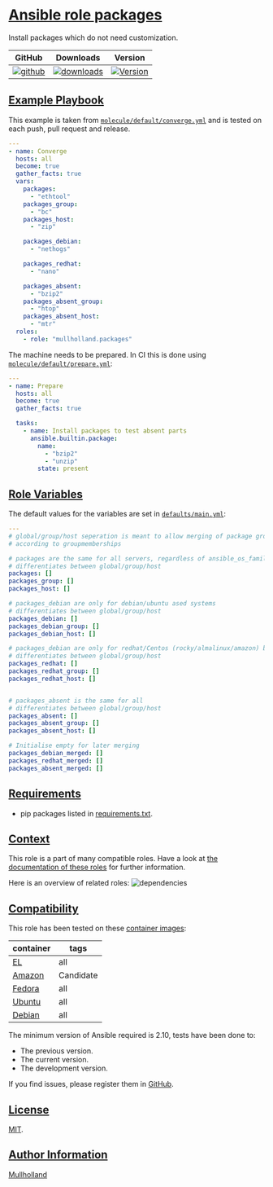 # [Ansible role packages](#packages)

Install packages which do not need customization.

|GitHub|Downloads|Version|
|------|---------|-------|
|[![github](https://github.com/mullholland/ansible-role-packages/actions/workflows/molecule.yml/badge.svg)](https://github.com/mullholland/ansible-role-packages/actions/workflows/molecule.yml)|[![downloads](https://img.shields.io/ansible/role/d/mullholland/packages)](https://galaxy.ansible.com/mullholland/packages)|[![Version](https://img.shields.io/github/release/mullholland/ansible-role-packages.svg)](https://github.com/mullholland/ansible-role-packages/releases/)|
## [Example Playbook](#example-playbook)

This example is taken from [`molecule/default/converge.yml`](https://github.com/mullholland/ansible-role-packages/blob/master/molecule/default/converge.yml) and is tested on each push, pull request and release.

```yaml
---
- name: Converge
  hosts: all
  become: true
  gather_facts: true
  vars:
    packages:
      - "ethtool"
    packages_group:
      - "bc"
    packages_host:
      - "zip"

    packages_debian:
      - "nethogs"

    packages_redhat:
      - "nano"

    packages_absent:
      - "bzip2"
    packages_absent_group:
      - "htop"
    packages_absent_host:
      - "mtr"
  roles:
    - role: "mullholland.packages"
```

The machine needs to be prepared. In CI this is done using [`molecule/default/prepare.yml`](https://github.com/mullholland/ansible-role-packages/blob/master/molecule/default/prepare.yml):

```yaml
---
- name: Prepare
  hosts: all
  become: true
  gather_facts: true

  tasks:
    - name: Install packages to test absent parts
      ansible.builtin.package:
        name:
          - "bzip2"
          - "unzip"
        state: present
```



## [Role Variables](#role-variables)

The default values for the variables are set in [`defaults/main.yml`](https://github.com/mullholland/ansible-role-packages/blob/master/defaults/main.yml):

```yaml
---
# global/group/host seperation is meant to allow merging of package groups
# according to groupmemberships

# packages are the same for all servers, regardless of ansible_os_family
# differentiates between global/group/host
packages: []
packages_group: []
packages_host: []

# packages_debian are only for debian/ubuntu ased systems
# differentiates between global/group/host
packages_debian: []
packages_debian_group: []
packages_debian_host: []

# packages_debian are only for redhat/Centos (rocky/almalinux/amazon) based systems
# differentiates between global/group/host
packages_redhat: []
packages_redhat_group: []
packages_redhat_host: []


# packages_absent is the same for all
# differentiates between global/group/host
packages_absent: []
packages_absent_group: []
packages_absent_host: []

# Initialise empty for later merging
packages_debian_merged: []
packages_redhat_merged: []
packages_absent_merged: []
```

## [Requirements](#requirements)

- pip packages listed in [requirements.txt](https://github.com/mullholland/ansible-role-packages/blob/master/requirements.txt).


## [Context](#context)

This role is a part of many compatible roles. Have a look at [the documentation of these roles](https://mullholland.net) for further information.

Here is an overview of related roles:
![dependencies](https://raw.githubusercontent.com/mullholland/ansible-role-packages/png/requirements.png "Dependencies")

## [Compatibility](#compatibility)

This role has been tested on these [container images](https://hub.docker.com/u/mullholland):

|container|tags|
|---------|----|
|[EL](https://hub.docker.com/r/mullholland/enterpriselinux)|all|
|[Amazon](https://hub.docker.com/r/mullholland/amazonlinux)|Candidate|
|[Fedora](https://hub.docker.com/r/mullholland/fedora/)|all|
|[Ubuntu](https://hub.docker.com/r/mullholland/ubuntu)|all|
|[Debian](https://hub.docker.com/r/mullholland/debian)|all|

The minimum version of Ansible required is 2.10, tests have been done to:

- The previous version.
- The current version.
- The development version.

If you find issues, please register them in [GitHub](https://github.com/mullholland/ansible-role-packages/issues).

## [License](#license)

[MIT](https://github.com/mullholland/ansible-role-packages/blob/master/LICENSE).

## [Author Information](#author-information)

[Mullholland](https://mullholland.net)
